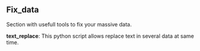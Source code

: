 ## Fix_data
Section with usefull tools to fix your massive data. 

**text_replace**: This python script allows replace text in several data at same time. 
